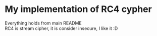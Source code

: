 # My implementation of RC4 cypher
Everything holds from main README \
RC4 is stream cipher, it is consider insecure, I like it :D


